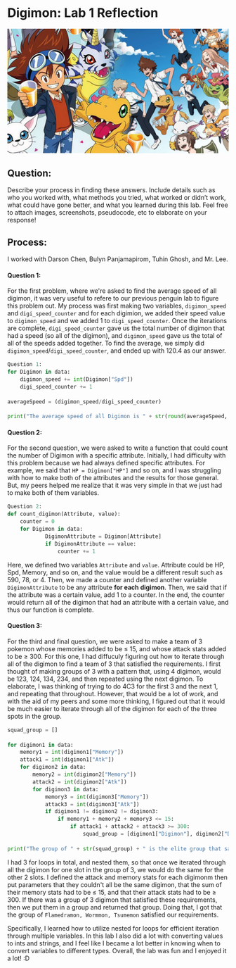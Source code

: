 # Digimon: Lab 1 Reflection  
![](../assets/img/digimon-adventure-tri.jpg)


## Question:
Describe your process in finding these answers. Include details such as who you worked with, what methods you tried, what worked or didn’t work, what could have gone better, and what you learned during this lab. Feel free to attach images, screenshots, pseudocode, etc to elaborate on your response!


## Process:
I worked with Darson Chen, Bulyn Panjamapirom, Tuhin Ghosh, and Mr. Lee. 

#### Question 1:
For the first problem, where we're asked to find the average speed of all digimon, it was very useful to refere to our previous penguin lab to figure this problem out. My process was first making two variables, `digimon_speed` and `digi_speed_counter` and for each digimion, we added their speed value to `digimon_speed` and we added 1 to `digi_speed_counter`. Once the iterations are complete, `digi_speed_counter` gave us the total number of digimon that had a speed (so all of the digimon), and `digimon_speed` gave us the total of all of the speeds added together. To find the average, we simply did `digimon_speed`/`digi_speed_counter`, and ended up with 120.4 as our answer. 

```python
Question 1:
for Digimon in data:
    digimon_speed += int(Digimon["Spd"])
    digi_speed_counter += 1 

averageSpeed = (digimon_speed/digi_speed_counter) 

print("The average speed of all Digimon is " + str(round(averageSpeed, 2)))
```
#### Question 2:
For the second question, we were asked to write a function that could count the number of Digimon with a specific attribute. Initially, I had difficulty with this problem because we had always defined specific attributes. For example, we said that
`HP = Digimon["HP"]` and so on, and I was struggling with how to make both of the attributes and the results for those general. But, my peers helped me realize that it was very simple in that we just had to make both of them variables.

```python
Question 2:
def count_digimon(Attribute, value): 
    counter = 0 
    for Digimon in data:
            DigimonAttribute = Digimon[Attribute] 
            if DigimonAttribute == value: 
                counter += 1 
```
Here, we defined two variables `Attribute` and `value`. Attribute could be HP, Spd, Memory, and so on, and the value would be a different result such as 590, 78, or 4. Then, we made a counter and defined another variable `DigimonAttribute` to be any attribute **for each digimon**. Then, we said that if the attribute was a certain value, add 1 to a counter. In the end, the counter would return all of the digimon that had an attribute with a certain value, and thus our function is complete.

#### Question 3:
For the third and final question, we were asked to make a team of 3 pokemon whose memories added  to be ≤ 15, and whose attack stats added to be ≥ 300. For this one, I had diffuculy figuring out how to iterate through all of the digimon to find a team of 3 that satisfied the requirements. I first thought of making groups of 3 with a pattern that, using 4 digimon, would be 123, 124, 134, 234, and then repeated using the next digimon. To elaborate, I was thinking of trying to do 4C3 for the first 3 and the next 1, and repeating that throughout. However, that would be a lot of work, and with the aid of my peers and some more thinking, I figured out that it would be much easier to iterate through all of the digimon for each of the three spots in the group.
```python
squad_group = []

for digimon1 in data:
    memory1 = int(digimon1["Memory"])
    attack1 = int(digimon1["Atk"]) 
    for digimon2 in data:
        memory2 = int(digimon2["Memory"])
        attack2 = int(digimon2["Atk"])
        for digimon3 in data: 
            memory3 = int(digimon3["Memory"])
            attack3 = int(digimon3["Atk"])
            if digimon1 != digimon2 != digimon3: 
                if memory1 + memory2 + memory3 <= 15:
                    if attack1 + attack2 + attack3 >= 300:
                        squad_group = [digimon1["Digimon"], digimon2["Digimon"], digimon3["Digimon"]]

print("The group of " + str(squad_group) + " is the elite group that satisfies our requirements.")
```

I had 3 for loops in total, and nested them, so that once we iterated through all the digimon for one slot in the group of 3, we would do the same for the other 2 slots. I defined the attack and memory stats for each digimonm then put parameters that they couldn't all be the same digimon, that the sum of their memory stats had to be ≤ 15, and that their attack stats had to be ≥ 300. If there was a group of 3 digimon that satisfied these requirements, then we put them in a group and returned that group. Doing that, I got that the group of `Flamedramon, Wormmon, Tsumemon` satisfied our requirements.



Specifically, I learned how to utilize nested for loops for efficient iteration through multiple variables. In this lab I also did a lot with converting values to ints and strings, and I feel like I became a lot better in knowing when to convert variables to different types. Overall, the lab was  fun and I enjoyed it a lot! :D
